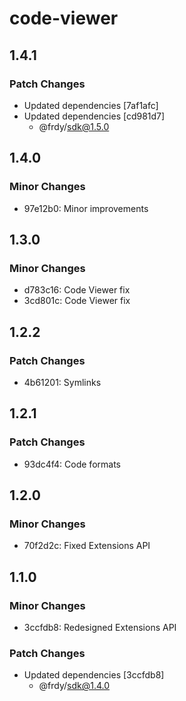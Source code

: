 # code-viewer

## 1.4.1

### Patch Changes

- Updated dependencies [7af1afc]
- Updated dependencies [cd981d7]
  - @frdy/sdk@1.5.0

## 1.4.0

### Minor Changes

- 97e12b0: Minor improvements

## 1.3.0

### Minor Changes

- d783c16: Code Viewer fix
- 3cd801c: Code Viewer fix

## 1.2.2

### Patch Changes

- 4b61201: Symlinks

## 1.2.1

### Patch Changes

- 93dc4f4: Code formats

## 1.2.0

### Minor Changes

- 70f2d2c: Fixed Extensions API

## 1.1.0

### Minor Changes

- 3ccfdb8: Redesigned Extensions API

### Patch Changes

- Updated dependencies [3ccfdb8]
  - @frdy/sdk@1.4.0
